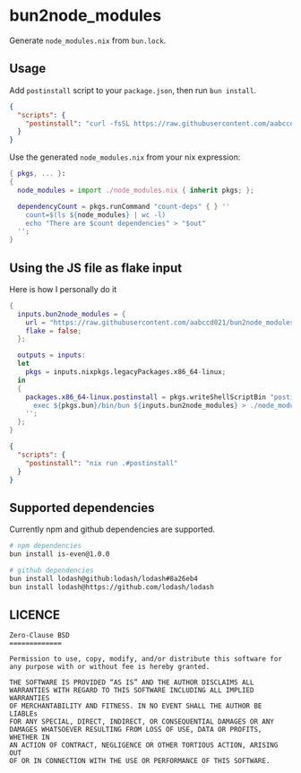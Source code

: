 # bun2node_modules

Generate `node_modules.nix` from `bun.lock`.

## Usage

Add `postinstall` script to your `package.json`, then run `bun install`.

```json
{
  "scripts": {
    "postinstall": "curl -fsSL https://raw.githubusercontent.com/aabccd021/bun2node_modules/refs/heads/main/index.js | bun - > ./node_modules.nix"
  }
}
```

Use the generated `node_modules.nix` from your nix expression:

```nix
{ pkgs, ... }:
{
  node_modules = import ./node_modules.nix { inherit pkgs; };

  dependencyCount = pkgs.runCommand "count-deps" { } ''
    count=$(ls ${node_modules} | wc -l)
    echo "There are $count dependencies" > "$out"
  '';
}
```

## Using the JS file as flake input

Here is how I personally do it

```nix
{
  inputs.bun2node_modules = {
    url = "https://raw.githubusercontent.com/aabccd021/bun2node_modules/refs/heads/main/index.js";
    flake = false;
  };

  outputs = inputs: 
  let
    pkgs = inputs.nixpkgs.legacyPackages.x86_64-linux;
  in
  {
    packages.x86_64-linux.postinstall = pkgs.writeShellScriptBin "postinstall" ''
      exec ${pkgs.bun}/bin/bun ${inputs.bun2node_modules} > ./node_modules.nix
    '';
  };
}
```

```json
{
  "scripts": {
    "postinstall": "nix run .#postinstall"
  }
}
```

## Supported dependencies

Currently npm and github dependencies are supported.

```sh
# npm dependencies
bun install is-even@1.0.0

# github dependencies
bun install lodash@github:lodash/lodash#8a26eb4
bun install lodash@https://github.com/lodash/lodash
```

## LICENCE

```
Zero-Clause BSD
=============

Permission to use, copy, modify, and/or distribute this software for
any purpose with or without fee is hereby granted.

THE SOFTWARE IS PROVIDED “AS IS” AND THE AUTHOR DISCLAIMS ALL
WARRANTIES WITH REGARD TO THIS SOFTWARE INCLUDING ALL IMPLIED WARRANTIES
OF MERCHANTABILITY AND FITNESS. IN NO EVENT SHALL THE AUTHOR BE LIABLEs
FOR ANY SPECIAL, DIRECT, INDIRECT, OR CONSEQUENTIAL DAMAGES OR ANY
DAMAGES WHATSOEVER RESULTING FROM LOSS OF USE, DATA OR PROFITS, WHETHER IN
AN ACTION OF CONTRACT, NEGLIGENCE OR OTHER TORTIOUS ACTION, ARISING OUT
OF OR IN CONNECTION WITH THE USE OR PERFORMANCE OF THIS SOFTWARE.
```
